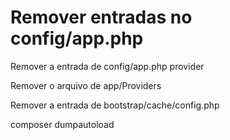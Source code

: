 # Remover entradas no config/app.php

Remover a entrada de config/app.php provider

Remover o arquivo de app/Providers

Remover a entrada de bootstrap/cache/config.php

composer dumpautoload
